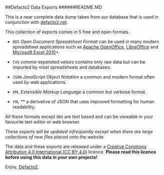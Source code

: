 ##Defacto2 Data Exports
######README.MD

This is a near complete data dump taken from our database that is used in conjunction with [defacto2.net](https://www.defacto2.net).

This collection of exports comes in 5 free and open formats.
* `ODS` *Open Document Spreadsheet Format* can be used in many modern spreadsheet applications such as [Apache OpenOffice](https://www.openoffice.org/), [LibreOffice](https://www.libreoffice.org/) and [Microsoft Excel 2010](https://support.office.com/en-us/article/Use-Excel-to-open-or-save-a-worksheet-in-the-OpenDocument-Spreadsheet-ods-format-c7114baa-f08a-49eb-aefd-f5d61ed347cd)+.
* `CVS` *comma-separated values* contains only raw data but can be imported by most spreadsheets and databases. 

* `JSON` *JavaScript Object Notation* a common and modern format often used by web applications.
* `XML` *Extensible Markup Language* a common but verbose format.
* `YML` ** a derivative of JSON that uses improved formatting for human readability.

All these formats except `ODS` are text based and can be viewable in your favourite text editor or web browser.

*These exports will be updated infrequently except when there are large collections of new files placed onto the website.*

The data and these exports are released under a [Creative Commons Attribution 4.0 International (CC BY 4.0)](http://creativecommons.org/licenses/by/4.0/) licence. **Please read this licence before using this data in your own projects!**

Enjoy, [Defacto2](https://www.defacto2.net).